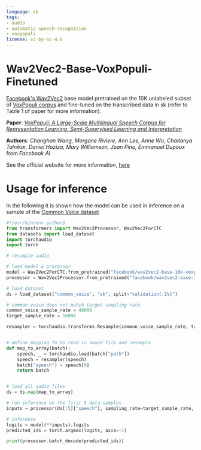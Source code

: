 ```yaml
---
language: sk
tags:
- audio
- automatic-speech-recognition
- voxpopuli
license: cc-by-nc-4.0
---
```


# Wav2Vec2-Base-VoxPopuli-Finetuned

[Facebook's Wav2Vec2](https://ai.facebook.com/blog/wav2vec-20-learning-the-structure-of-speech-from-raw-audio/) base model pretrained on the 10K unlabeled subset of [VoxPopuli corpus](https://arxiv.org/abs/2101.00390) and fine-tuned on the transcribed data in sk (refer to Table 1 of paper for more information).

**Paper**: *[VoxPopuli: A Large-Scale Multilingual Speech Corpus for Representation
Learning, Semi-Supervised Learning and Interpretation](https://arxiv.org/abs/2101.00390)*

**Authors**: *Changhan Wang, Morgane Riviere, Ann Lee, Anne Wu, Chaitanya Talnikar, Daniel Haziza, Mary Williamson, Juan Pino, Emmanuel Dupoux* from *Facebook AI*

See the official website for more information, [here](https://github.com/facebookresearch/voxpopuli/)


# Usage for inference

In the following it is shown how the model can be used in inference on a sample of the [Common Voice dataset](https://commonvoice.mozilla.org/en/datasets)

```python
#!/usr/bin/env python3
from transformers import Wav2Vec2Processor, Wav2Vec2ForCTC
from datasets import load_dataset
import torchaudio
import torch

# resample audio

# load model & processor
model = Wav2Vec2ForCTC.from_pretrained("facebook/wav2vec2-base-10k-voxpopuli-ft-sk")
processor = Wav2Vec2Processor.from_pretrained("facebook/wav2vec2-base-10k-voxpopuli-ft-sk")

# load dataset
ds = load_dataset("common_voice", "sk", split="validation[:1%]")

# common voice does not match target sampling rate
common_voice_sample_rate = 48000
target_sample_rate = 16000

resampler = torchaudio.transforms.Resample(common_voice_sample_rate, target_sample_rate)


# define mapping fn to read in sound file and resample
def map_to_array(batch):
    speech, _ = torchaudio.load(batch["path"])
    speech = resampler(speech)
    batch["speech"] = speech[0]
    return batch


# load all audio files
ds = ds.map(map_to_array)

# run inference on the first 5 data samples
inputs = processor(ds[:5]["speech"], sampling_rate=target_sample_rate, return_tensors="pt", padding=True)

# inference
logits = model(**inputs).logits
predicted_ids = torch.argmax(logits, axis=-1)

print(processor.batch_decode(predicted_ids))
```

